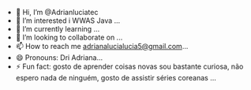 - 👋 Hi, I’m @Adrianluciatec
- 👀 I’m interested i WWAS  Java ...
- 🌱 I’m currently learning ...
- 💞️ I’m looking to collaborate on ...
- 📫 How to reach me  adrianalucialucia5@gmail.com...
- 😄 Pronouns:  Dri Adriana...
- ⚡ Fun fact: gosto de aprender coisas novas sou bastante curiosa, não espero nada de ninguém, gosto de assistir séries coreanas ...

<!---
Adrianluciatec/Adrianluciatec is a ✨ special ✨ repository because its `README.md` (this file) appears on your GitHub profile.
You can click the Preview link to take a look at your changes.
--->
